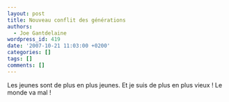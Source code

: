 ```yaml
---
layout: post
title: Nouveau conflit des générations
authors:
  - Joe Gantdelaine
wordpress_id: 419
date: '2007-10-21 11:03:00 +0200'
categories: []
tags: []
comments: []
---
```

Les jeunes sont de plus en plus jeunes. Et je suis de plus en plus vieux ! Le monde va mal !
